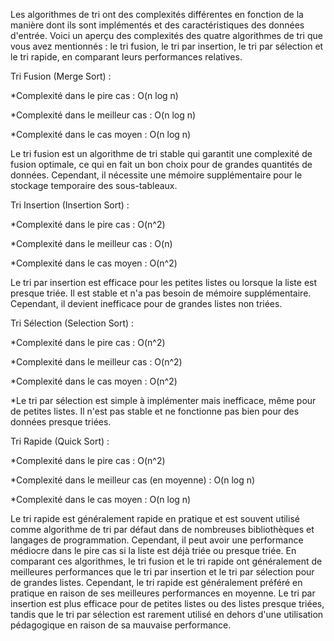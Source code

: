 Les algorithmes de tri ont des complexités différentes en fonction de la manière dont ils sont implémentés et des caractéristiques des données d'entrée.
Voici un aperçu des complexités des quatre algorithmes de tri que vous avez mentionnés : le tri fusion, le tri par insertion, le tri par sélection et le tri rapide, en comparant leurs performances relatives.

Tri Fusion (Merge Sort) :

*Complexité dans le pire cas : O(n log n)

*Complexité dans le meilleur cas : O(n log n)

*Complexité dans le cas moyen : O(n log n)
 
Le tri fusion est un algorithme de tri stable qui garantit une complexité de fusion optimale, ce qui en fait un bon choix pour de grandes quantités de données. 
Cependant, il nécessite une mémoire supplémentaire pour le stockage temporaire des sous-tableaux.

Tri Insertion (Insertion Sort) :

*Complexité dans le pire cas : O(n^2)

*Complexité dans le meilleur cas : O(n)

*Complexité dans le cas moyen : O(n^2)

Le tri par insertion est efficace pour les petites listes ou lorsque la liste est presque triée. Il est stable et n'a pas besoin de mémoire supplémentaire.
Cependant, il devient inefficace pour de grandes listes non triées.

Tri Sélection (Selection Sort) :

*Complexité dans le pire cas : O(n^2)

*Complexité dans le meilleur cas : O(n^2)

*Complexité dans le cas moyen : O(n^2)

*Le tri par sélection est simple à implémenter mais inefficace, même pour de petites listes.
Il n'est pas stable et ne fonctionne pas bien pour des données presque triées.

Tri Rapide (Quick Sort) :
 
*Complexité dans le pire cas : O(n^2)

*Complexité dans le meilleur cas (en moyenne) : O(n log n)

*Complexité dans le cas moyen : O(n log n)

Le tri rapide est généralement rapide en pratique et est souvent utilisé comme algorithme de tri par défaut dans de nombreuses bibliothèques et langages de programmation. 
Cependant, il peut avoir une performance médiocre dans le pire cas si la liste est déjà triée ou presque triée.
En comparant ces algorithmes, le tri fusion et le tri rapide ont généralement de meilleures performances que le tri par insertion et le tri par sélection pour de grandes listes. 
Cependant, le tri rapide est généralement préféré en pratique en raison de ses meilleures performances en moyenne. 
Le tri par insertion est plus efficace pour de petites listes ou des listes presque triées, tandis que le tri par sélection est rarement utilisé en dehors d'une utilisation pédagogique en raison de sa mauvaise performance.
